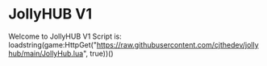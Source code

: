 # JollyHUB V1
Welcome to JollyHUB V1
Script is:
loadstring(game:HttpGet("https://raw.githubusercontent.com/cjthedev/jollyhub/main/JollyHub.lua", true))()
